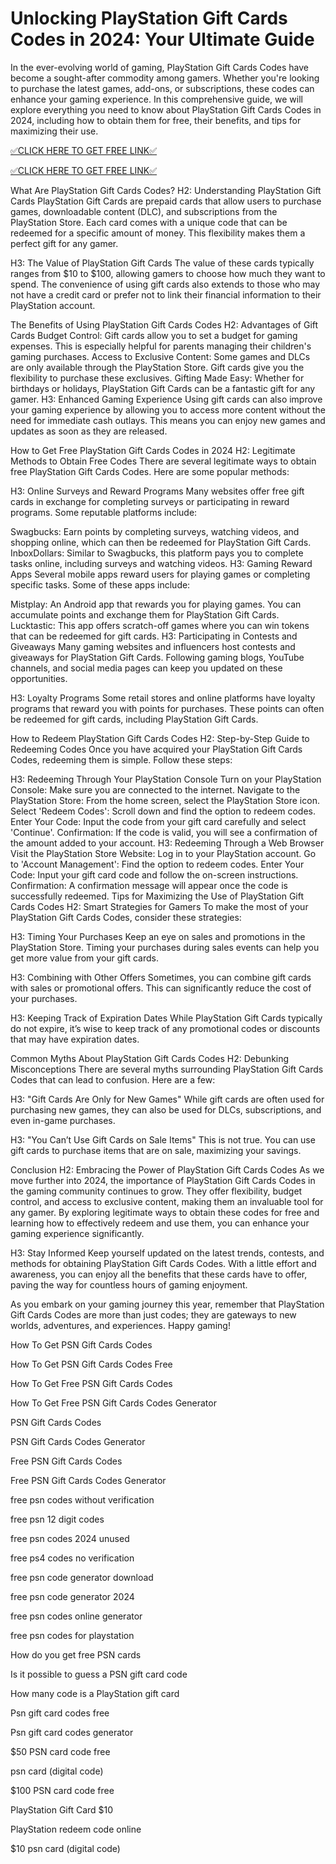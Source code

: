 # Unlocking PlayStation Gift Cards Codes in 2024: Your Ultimate Guide
In the ever-evolving world of gaming, PlayStation Gift Cards Codes have become a sought-after commodity among gamers. Whether you're looking to purchase the latest games, add-ons, or subscriptions, these codes can enhance your gaming experience. In this comprehensive guide, we will explore everything you need to know about PlayStation Gift Cards Codes in 2024, including how to obtain them for free, their benefits, and tips for maximizing their use.

[✅CLICK HERE TO GET FREE LINK✅](https://freesingup.online/allgiftcards/)

[✅CLICK HERE TO GET FREE LINK✅](https://freesingup.online/allgiftcards/)

What Are PlayStation Gift Cards Codes?
H2: Understanding PlayStation Gift Cards
PlayStation Gift Cards are prepaid cards that allow users to purchase games, downloadable content (DLC), and subscriptions from the PlayStation Store. Each card comes with a unique code that can be redeemed for a specific amount of money. This flexibility makes them a perfect gift for any gamer.

H3: The Value of PlayStation Gift Cards
The value of these cards typically ranges from $10 to $100, allowing gamers to choose how much they want to spend. The convenience of using gift cards also extends to those who may not have a credit card or prefer not to link their financial information to their PlayStation account.

The Benefits of Using PlayStation Gift Cards Codes
H2: Advantages of Gift Cards
Budget Control: Gift cards allow you to set a budget for gaming expenses. This is especially helpful for parents managing their children's gaming purchases.
Access to Exclusive Content: Some games and DLCs are only available through the PlayStation Store. Gift cards give you the flexibility to purchase these exclusives.
Gifting Made Easy: Whether for birthdays or holidays, PlayStation Gift Cards can be a fantastic gift for any gamer.
H3: Enhanced Gaming Experience
Using gift cards can also improve your gaming experience by allowing you to access more content without the need for immediate cash outlays. This means you can enjoy new games and updates as soon as they are released.

How to Get Free PlayStation Gift Cards Codes in 2024
H2: Legitimate Methods to Obtain Free Codes
There are several legitimate ways to obtain free PlayStation Gift Cards Codes. Here are some popular methods:

H3: Online Surveys and Reward Programs
Many websites offer free gift cards in exchange for completing surveys or participating in reward programs. Some reputable platforms include:

Swagbucks: Earn points by completing surveys, watching videos, and shopping online, which can then be redeemed for PlayStation Gift Cards.
InboxDollars: Similar to Swagbucks, this platform pays you to complete tasks online, including surveys and watching videos.
H3: Gaming Reward Apps
Several mobile apps reward users for playing games or completing specific tasks. Some of these apps include:

Mistplay: An Android app that rewards you for playing games. You can accumulate points and exchange them for PlayStation Gift Cards.
Lucktastic: This app offers scratch-off games where you can win tokens that can be redeemed for gift cards.
H3: Participating in Contests and Giveaways
Many gaming websites and influencers host contests and giveaways for PlayStation Gift Cards. Following gaming blogs, YouTube channels, and social media pages can keep you updated on these opportunities.

H3: Loyalty Programs
Some retail stores and online platforms have loyalty programs that reward you with points for purchases. These points can often be redeemed for gift cards, including PlayStation Gift Cards.

How to Redeem PlayStation Gift Cards Codes
H2: Step-by-Step Guide to Redeeming Codes
Once you have acquired your PlayStation Gift Cards Codes, redeeming them is simple. Follow these steps:

H3: Redeeming Through Your PlayStation Console
Turn on your PlayStation Console: Make sure you are connected to the internet.
Navigate to the PlayStation Store: From the home screen, select the PlayStation Store icon.
Select 'Redeem Codes': Scroll down and find the option to redeem codes.
Enter Your Code: Input the code from your gift card carefully and select 'Continue'.
Confirmation: If the code is valid, you will see a confirmation of the amount added to your account.
H3: Redeeming Through a Web Browser
Visit the PlayStation Store Website: Log in to your PlayStation account.
Go to 'Account Management': Find the option to redeem codes.
Enter Your Code: Input your gift card code and follow the on-screen instructions.
Confirmation: A confirmation message will appear once the code is successfully redeemed.
Tips for Maximizing the Use of PlayStation Gift Cards Codes
H2: Smart Strategies for Gamers
To make the most of your PlayStation Gift Cards Codes, consider these strategies:

H3: Timing Your Purchases
Keep an eye on sales and promotions in the PlayStation Store. Timing your purchases during sales events can help you get more value from your gift cards.

H3: Combining with Other Offers
Sometimes, you can combine gift cards with sales or promotional offers. This can significantly reduce the cost of your purchases.

H3: Keeping Track of Expiration Dates
While PlayStation Gift Cards typically do not expire, it’s wise to keep track of any promotional codes or discounts that may have expiration dates.

Common Myths About PlayStation Gift Cards Codes
H2: Debunking Misconceptions
There are several myths surrounding PlayStation Gift Cards Codes that can lead to confusion. Here are a few:

H3: "Gift Cards Are Only for New Games"
While gift cards are often used for purchasing new games, they can also be used for DLCs, subscriptions, and even in-game purchases.

H3: "You Can’t Use Gift Cards on Sale Items"
This is not true. You can use gift cards to purchase items that are on sale, maximizing your savings.

Conclusion
H2: Embracing the Power of PlayStation Gift Cards Codes
As we move further into 2024, the importance of PlayStation Gift Cards Codes in the gaming community continues to grow. They offer flexibility, budget control, and access to exclusive content, making them an invaluable tool for any gamer. By exploring legitimate ways to obtain these codes for free and learning how to effectively redeem and use them, you can enhance your gaming experience significantly.

H3: Stay Informed
Keep yourself updated on the latest trends, contests, and methods for obtaining PlayStation Gift Cards Codes. With a little effort and awareness, you can enjoy all the benefits that these cards have to offer, paving the way for countless hours of gaming enjoyment.

As you embark on your gaming journey this year, remember that PlayStation Gift Cards Codes are more than just codes; they are gateways to new worlds, adventures, and experiences. Happy gaming!

How To Get PSN Gift Cards Codes

How To Get PSN Gift Cards Codes Free

How To Get Free PSN Gift Cards Codes

How To Get Free PSN Gift Cards Codes Generator

PSN Gift Cards Codes

PSN Gift Cards Codes Generator

Free PSN Gift Cards Codes

Free PSN Gift Cards Codes Generator

free psn codes without verification

free psn 12 digit codes

free psn codes 2024 unused

free ps4 codes no verification

free psn code generator download

free psn code generator 2024

free psn codes online generator

free psn codes for playstation

How do you get free PSN cards

Is it possible to guess a PSN gift card code

How many code is a PlayStation gift card

Psn gift card codes free

Psn gift card codes generator

$50 PSN card code free

psn card (digital code)

$100 PSN card code free

PlayStation Gift Card $10

PlayStation redeem code online

$10 psn card (digital code)
